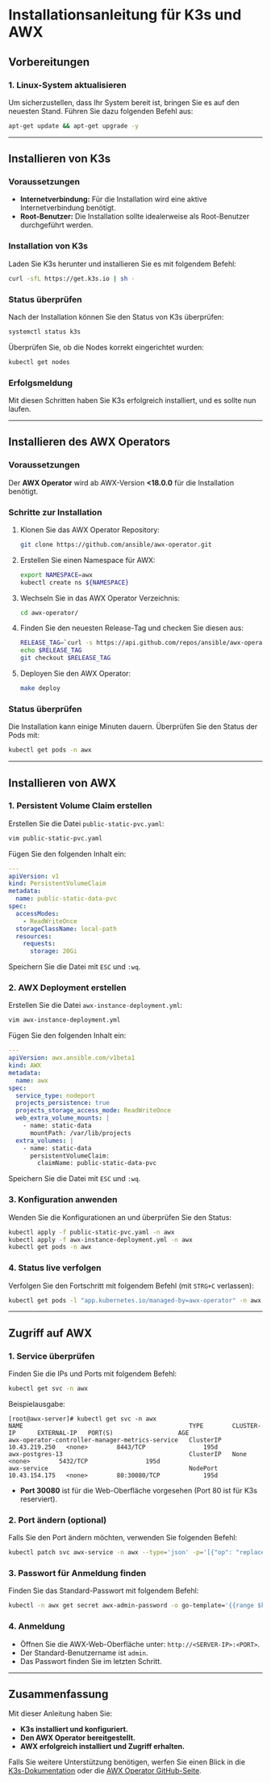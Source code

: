 
# Installationsanleitung für K3s und AWX

## Vorbereitungen

### 1. Linux-System aktualisieren
Um sicherzustellen, dass Ihr System bereit ist, bringen Sie es auf den neuesten Stand. Führen Sie dazu folgenden Befehl aus:

```bash
apt-get update && apt-get upgrade -y
```

---

## Installieren von K3s

### Voraussetzungen
- **Internetverbindung:** Für die Installation wird eine aktive Internetverbindung benötigt.
- **Root-Benutzer:** Die Installation sollte idealerweise als Root-Benutzer durchgeführt werden.

### Installation von K3s
Laden Sie K3s herunter und installieren Sie es mit folgendem Befehl:

```bash
curl -sfL https://get.k3s.io | sh -
```

### Status überprüfen
Nach der Installation können Sie den Status von K3s überprüfen:

```bash
systemctl status k3s
```

Überprüfen Sie, ob die Nodes korrekt eingerichtet wurden:

```bash
kubectl get nodes
```

### Erfolgsmeldung
Mit diesen Schritten haben Sie K3s erfolgreich installiert, und es sollte nun laufen.

---

## Installieren des AWX Operators

### Voraussetzungen
Der **AWX Operator** wird ab AWX-Version **<18.0.0** für die Installation benötigt.

### Schritte zur Installation
1. Klonen Sie das AWX Operator Repository:
   ```bash
   git clone https://github.com/ansible/awx-operator.git
   ```

2. Erstellen Sie einen Namespace für AWX:
   ```bash
   export NAMESPACE=awx
   kubectl create ns ${NAMESPACE}
   ```

3. Wechseln Sie in das AWX Operator Verzeichnis:
   ```bash
   cd awx-operator/
   ```

4. Finden Sie den neuesten Release-Tag und checken Sie diesen aus:
   ```bash
   RELEASE_TAG=`curl -s https://api.github.com/repos/ansible/awx-operator/releases/latest | grep tag_name | cut -d '"' -f 4`
   echo $RELEASE_TAG
   git checkout $RELEASE_TAG
   ```

5. Deployen Sie den AWX Operator:
   ```bash
   make deploy
   ```

### Status überprüfen
Die Installation kann einige Minuten dauern. Überprüfen Sie den Status der Pods mit:

```bash
kubectl get pods -n awx
```

---

## Installieren von AWX

### 1. Persistent Volume Claim erstellen
Erstellen Sie die Datei `public-static-pvc.yaml`:

```bash
vim public-static-pvc.yaml
```

Fügen Sie den folgenden Inhalt ein:
```yaml
---
apiVersion: v1
kind: PersistentVolumeClaim
metadata:
  name: public-static-data-pvc
spec:
  accessModes:
    - ReadWriteOnce
  storageClassName: local-path
  resources:
    requests:
      storage: 20Gi
```

Speichern Sie die Datei mit `ESC` und `:wq`.

### 2. AWX Deployment erstellen
Erstellen Sie die Datei `awx-instance-deployment.yml`:

```bash
vim awx-instance-deployment.yml
```

Fügen Sie den folgenden Inhalt ein:
```yaml
---
apiVersion: awx.ansible.com/v1beta1
kind: AWX
metadata:
  name: awx
spec:
  service_type: nodeport
  projects_persistence: true
  projects_storage_access_mode: ReadWriteOnce
  web_extra_volume_mounts: |
    - name: static-data
      mountPath: /var/lib/projects
  extra_volumes: |
    - name: static-data
      persistentVolumeClaim:
        claimName: public-static-data-pvc
```

Speichern Sie die Datei mit `ESC` und `:wq`.

### 3. Konfiguration anwenden
Wenden Sie die Konfigurationen an und überprüfen Sie den Status:

```bash
kubectl apply -f public-static-pvc.yaml -n awx
kubectl apply -f awx-instance-deployment.yml -n awx
kubectl get pods -n awx
```

### 4. Status live verfolgen
Verfolgen Sie den Fortschritt mit folgendem Befehl (mit `STRG+C` verlassen):

```bash
kubectl get pods -l "app.kubernetes.io/managed-by=awx-operator" -n awx -w
```

---

## Zugriff auf AWX

### 1. Service überprüfen
Finden Sie die IPs und Ports mit folgendem Befehl:

```bash
kubectl get svc -n awx
```

Beispielausgabe:
```plaintext
[root@awx-server]# kubectl get svc -n awx
NAME                                              TYPE        CLUSTER-IP      EXTERNAL-IP   PORT(S)                  AGE
awx-operator-controller-manager-metrics-service   ClusterIP   10.43.219.250   <none>        8443/TCP                195d
awx-postgres-13                                   ClusterIP   None            <none>        5432/TCP                195d
awx-service                                       NodePort    10.43.154.175   <none>        80:30080/TCP            195d
```

- **Port 30080** ist für die Web-Oberfläche vorgesehen (Port 80 ist für K3s reserviert).

### 2. Port ändern (optional)
Falls Sie den Port ändern möchten, verwenden Sie folgenden Befehl:

```bash
kubectl patch svc awx-service -n awx --type='json' -p='[{"op": "replace", "path": "/spec/ports/0/nodePort", "value": 30080}]'
```

### 3. Passwort für Anmeldung finden
Finden Sie das Standard-Passwort mit folgendem Befehl:

```bash
kubectl -n awx get secret awx-admin-password -o go-template='{{range $k,$v := .data}}{{printf "%s: " $k}}{{if not $v}}{{$v}}{{else}}{{$v | base64decode}}{{end}}{{"\n"}}{{end}}'
```

### 4. Anmeldung
- Öffnen Sie die AWX-Web-Oberfläche unter: `http://<SERVER-IP>:<PORT>`.
- Der Standard-Benutzername ist `admin`.
- Das Passwort finden Sie im letzten Schritt.

---

## Zusammenfassung
Mit dieser Anleitung haben Sie:
- **K3s installiert und konfiguriert.**
- **Den AWX Operator bereitgestellt.**
- **AWX erfolgreich installiert und Zugriff erhalten.**

Falls Sie weitere Unterstützung benötigen, werfen Sie einen Blick in die [K3s-Dokumentation](https://k3s.io) oder die [AWX Operator GitHub-Seite](https://github.com/ansible/awx-operator).
